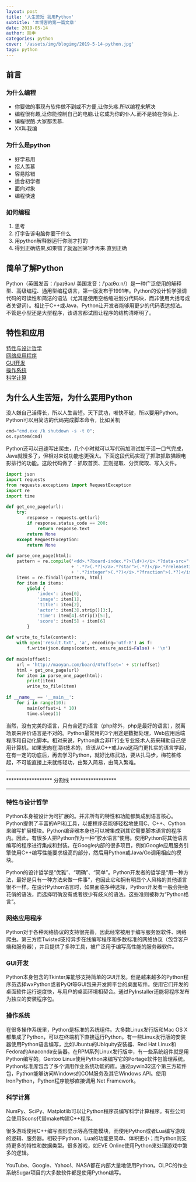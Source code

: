 ```yaml
---
layout: post
title: '人生苦短 我用Python'
subtitle: '本博客的第一篇文章'
date: 2019-05-14
author: 凯申
categories: python
cover: '/assets/img/blogimg/2019-5-14-python.jpg'
tags: python
---
```

## 前言

### 为什么编程

+ 你要做的事现有软件做不到或不方便,让你头疼.所以编程来解决
+ 编程很有趣,让你能控制自己的电脑.让它成为你的仆人.而不是骑在你头上.
+ 编程很酷.大家都羡慕.
+ XX叫我编

### 为什么是python

+ 好学易用
+ 招人羡慕
+ 容易除错
+ 适合初学者
+ 面向对象
+ 编程快速

### 如何编程
1. 思考
2. 打字告诉电脑你要干什么
3. 用python解释器运行你刚才打的
4. 得到正确结果,如果错了就返回第1步再来.直到正确

## 简单了解Python

Python（英国发音：/ˈpaɪθən/ 美国发音：/ˈpaɪθɑːn/）是一种广泛使用的解释型、高级编程、通用型编程语言，第一版发布于1991年。Python的设计哲学强调代码的可读性和简洁的语法（尤其是使用空格缩进划分代码块，而非使用大括号或者关键词）。相比于C++或Java，Python让开发者能够用更少的代码表达想法。不管是小型还是大型程序，该语言都试图让程序的结构清晰明了。

## 特性和应用

[特性与设计哲学](#特性与设计哲学)  
[网络应用程序](#网络应用程序)  
[GUI开发](#GUI开发)  
[操作系统](#操作系统)  
[科学计算](#科学计算)  

##  为什么人生苦短，为什么要用Python

没人嫌自己活得长，所以人生苦短。天下武功，唯快不破，所以要用Python。Python可以用简洁的代码完成脚本命令，比如关机
```py
cmd="cmd.exe /k shutdown -s -t 0";
os.system(cmd)
```
Python还可以迅速写出爬虫，几个小时就可以写代码加测试加干活一口气完成，Java就慢多了，但相对来说功能也更强大。下面这段代码实现了抓取抓取猫眼电影排行的功能。这段代码做了：抓取首页、正则提取、分页爬取、写入文件。

```python
import json
import requests
from requests.exceptions import RequestException
import re
import time
 
def get_one_page(url):
    try:
        response = requests.get(url)
        if response.status_code == 200:
            return response.text
        return None
    except RequestException:
        return None
 
def parse_one_page(html):
    pattern = re.compile('<dd>.*?board-index.*?>(\d+)</i>.*?data-src="(.*?)".*?name"><a'
                         + '.*?>(.*?)</a>.*?star">(.*?)</p>.*?releasetime">(.*?)</p>'
                         + '.*?integer">(.*?)</i>.*?fraction">(.*?)</i>.*?</dd>', re.S)
    items = re.findall(pattern, html)
    for item in items:
        yield {
            'index': item[0],
            'image': item[1],
            'title': item[2],
            'actor': item[3].strip()[3:],
            'time': item[4].strip()[5:],
            'score': item[5] + item[6]
        }
 
def write_to_file(content):
    with open('result.txt', 'a', encoding='utf-8') as f:
        f.write(json.dumps(content, ensure_ascii=False) + '\n')
 
def main(offset):
    url = 'http://maoyan.com/board/4?offset=' + str(offset)
    html = get_one_page(url)
    for item in parse_one_page(html):
        print(item)
        write_to_file(item)
 
if __name__ == '__main__':
    for i in range(10):
        main(offset=i * 10)
        time.sleep(1)
```
当然，没有完美的语言，只有合适的语言（php除外，php是最好的语言），脱离场景来评价语言是不对的。Python最常用的3个用途是数据处理，Web应用后端程序和自动化脚本。相对来说，Python适合非IT行业专业技术人员来辅助自己使用计算机，如果志向在混it技术的，应该从C++或Java这两门更扎实的语言学起，在有一定的功底后，再去学习Python，就好比练武功，要从扎马步，梅花桩练起，不可能直接上来就练轻功，由繁入简易，由简入繁难。

---
****************** 分割线 ******************

---

### 特性与设计哲学

Python本身被设计为可扩展的。并非所有的特性和功能都集成到语言核心。Python提供了丰富的API和工具，以便程序员能够轻松地使用C、C++、Cython来编写扩展模块。Python编译器本身也可以被集成到其它需要脚本语言的程序内。因此，有很多人把Python作为一种“胶水语言”使用。使用Python将其他语言编写的程序进行集成和封装。在Google内部的很多项目，例如Google应用服务引擎使用C++编写性能要求极高的部分，然后用Python或Java/Go调用相应的模块。

Python的设计哲学是“优雅”、“明确”、“简单”。Python开发者的哲学是“用一种方法，最好是只有一种方法来做一件事”，也因此它和拥有明显个人风格的其他语言很不一样。在设计Python语言时，如果面临多种选择，Python开发者一般会拒绝花俏的语法，而选择明确没有或者很少有歧义的语法。这些准则被称为“Python格言”。

### 网络应用程序

Python对于各种网络协议的支持很完善，因此经常被用于编写服务器软件、网络爬虫。第三方库Twisted支持异步在线编写程序和多数标准的网络协议（包含客户端和服务器），并且提供了多种工具，被广泛用于编写高性能的服务器软件。

### GUI开发

Python本身包含的Tkinter库能够支持简单的GUI开发。但是越来越多的Python程序员选择wxPython或者PyQt等GUI包来开发跨平台的桌面软件。使用它们开发的桌面软件运行速度快，与用户的桌面环境相契合。通过PyInstaller还能将程序发布为独立的安装程序包。

### 操作系统

在很多操作系统里，Python是标准的系统组件。大多数Linux发行版和Mac OS X都集成了Python，可以在终端机下直接运行Python。有一些Linux发行版的安装器使用Python语言编写，比如Ubuntu的Ubiquity安装器、Red Hat Linux和Fedora的Anaconda安装器。在RPM系列Linux发行版中，有一些系统组件就是用Python编写的。Gentoo Linux使用Python来编写它的Portage软件包管理系统。Python标准库包含了多个调用作业系统功能的库。通过pywin32这个第三方软件包，Python能够访问Windows的COM服务及其它Windows API。使用IronPython，Python程序能够直接调用.Net Framework。

### 科学计算

NumPy、SciPy、Matplotlib可以让Python程序员编写科学计算程序。有些公司会使用Scons代替make构建C++程序。

很多游戏使用C++编写图形显示等高性能模块，而使用Python或者Lua编写游戏的逻辑、服务器。相较于Python，Lua的功能更简单、体积更小；而Python则支持更多的特性和数据类型。很多游戏，如EVE Online使用Python来处理游戏中繁多的逻辑。

YouTube、Google、Yahoo!、NASA都在内部大量地使用Python。OLPC的作业系统Sugar项目的大多数软件都是使用Python编写。 

